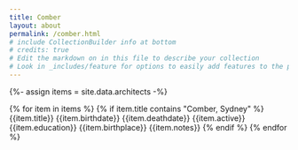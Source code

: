 ```yaml
---
title: Comber
layout: about
permalink: /comber.html
# include CollectionBuilder info at bottom
# credits: true
# Edit the markdown on in this file to describe your collection
# Look in _includes/feature for options to easily add features to the page
---
```


{%- assign items = site.data.architects -%}

{% for item in items %}
{% if item.title contains "Comber, Sydney" %}
{{item.title}}
{{item.birthdate}}
{{item.deathdate}}
{{item.active}}
{{item.education}}
{{item.birthplace}}
{{item.notes}}
{% endif %}
{% endfor %}